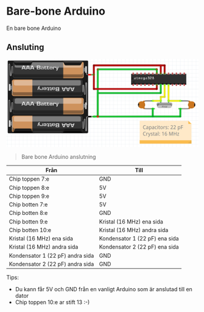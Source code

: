 # Bare-bone Arduino

En bare bone Arduino

## Ansluting

![Bild](bare_bone_anslutning.png)

> Bare bone Arduino anslutning

Från                             | Till
---------------------------------|--------------------------------
Chip toppen 7:e                  | GND
Chip toppen 8:e                  | 5V
Chip toppen 9:e                  | 5V
Chip botten 7:e                  | 5V
Chip botten 8:e                  | GND
Chip botten 9:e                  | Kristal (16 MHz) ena sida
Chip botten 10:e                 | Kristal (16 MHz) andra sida
Kristal (16 MHz) ena sida        | Kondensator 1 (22 pF) ena sida
Kristal (16 MHz) andra sida      | Kondensator 2 (22 pF) ena sida
Kondensator 1 (22 pF) andra sida | GND
Kondensator 2 (22 pF) andra sida | GND

Tips:

* Du kann får 5V och GND från en vanligt Arduino som är anslutad till en dator
* Chip toppen 10:e ar stift 13 :-)

